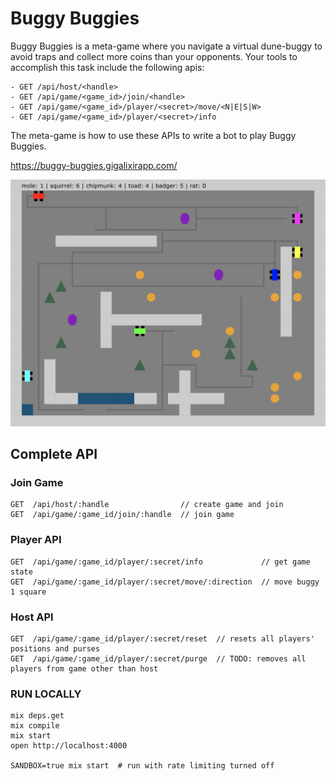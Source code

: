 # Buggy Buggies

Buggy Buggies is a meta-game where you navigate a virtual dune-buggy to avoid traps and collect more coins than your opponents. Your tools to accomplish this task include the following apis:

```
- GET /api/host/<handle>
- GET /api/game/<game_id>/join/<handle>
- GET /api/game/<game_id>/player/<secret>/move/<N|E|S|W>
- GET /api/game/<game_id>/player/<secret>/info
```

The meta-game is how to use these APIs to write a bot to play Buggy Buggies.

<a href="https://buggy-buggies.gigalixirapp.com/">https://buggy-buggies.gigalixirapp.com/</a>

<a href="https://buggy-buggies.gigalixirapp.com/" target="_blank">
  <img src="assets/img/screenshot2.png" alt="">
</a>


## Complete API

### Join Game
```
GET  /api/host/:handle                // create game and join
GET  /api/game/:game_id/join/:handle  // join game
```

### Player API
```
GET  /api/game/:game_id/player/:secret/info             // get game state
GET  /api/game/:game_id/player/:secret/move/:direction  // move buggy 1 square
```

### Host API
```
GET  /api/game/:game_id/player/:secret/reset  // resets all players' positions and purses
GET  /api/game/:game_id/player/:secret/purge  // TODO: removes all players from game other than host
```

### RUN LOCALLY

    mix deps.get
    mix compile
    mix start
    open http://localhost:4000

    SANDBOX=true mix start  # run with rate limiting turned off

